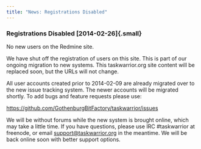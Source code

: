 ```yaml
---
title: "News: Registrations Disabled"
---
```


### Registrations Disabled [2014-02-26]{.small}

No new users on the Redmine site.

We have shut off the registration of users on this site. This is part of our
ongoing migration to new systems. This taskwarrior.org site content will be
replaced soon, but the URLs will not change.

All user accounts created prior to 2014-02-09 are already migrated over to the
new issue tracking system. The newer accounts will be migrated shortly. To add
bugs and feature requests please use:

<https://github.com/GothenburgBitFactory/taskwarrior/issues>

We will be without forums while the new system is brought online, which may take
a little time. If you have questions, please use IRC \#taskwarrior at freenode,
or email <support@taskwarrior.org> in the meantime. We will be back online soon
with better support options.
